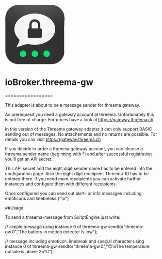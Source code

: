 ![Logo](admin/threema-gw-whitebg.png)
# ioBroker.threema-gw
=================

This adapter is about to be a message sender for threema gateway.

As prerequesit you need a gateway account at threema. Unfortunately this is not free of charge. 
For prices have a look at https://gateway.threema.ch.

In this version of the Threema gateway adapter it can only support BASIC sending out of messages. No attachements and no returns are possible. For details you can visit https://gateway.threema.ch

If you decide to order a threema gateway account, you can choose a threema sender name (beginning with *) and after successful registration you'll get an API secret.

This API secret and the eight digit sender name has to be entered into the configuration page.
Also the eight digit receipient Threema-ID has to be entered there.
If you need more receipients you can activate further instances and configure them with different receipients.

Once configured you can send out alert- or info messages including emoticons and linebreaks ("\n")

##Usage

To send a threema-message from ScriptEngine just write:

// simple message using instance 0 of threema-gw
sendto("threema-gw.0","The battery in motion detector is low");

// message including emoticon, linebreak and special character using instance 0 of threema-gw
sendto("threema-gw.0","😊\nThe temperature outside is above 25℃");
